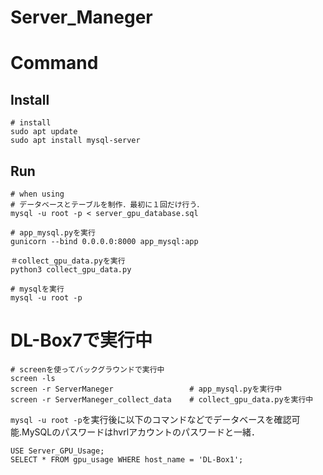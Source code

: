 # Server_Maneger

# Command
## Install
```
# install
sudo apt update
sudo apt install mysql-server
```

## Run
```
# when using
# データベースとテーブルを制作．最初に１回だけ行う．
mysql -u root -p < server_gpu_database.sql

# app_mysql.pyを実行
gunicorn --bind 0.0.0.0:8000 app_mysql:app

＃collect_gpu_data.pyを実行
python3 collect_gpu_data.py

# mysqlを実行
mysql -u root -p
```

# DL-Box7で実行中
```
# screenを使ってバックグラウンドで実行中
screen -ls
screen -r ServerManeger                 # app_mysql.pyを実行中
screen -r ServerManeger_collect_data    # collect_gpu_data.pyを実行中
```

```mysql -u root -p```を実行後に以下のコマンドなどでデータベースを確認可能.MySQLのパスワードはhvrlアカウントのパスワードと一緒．
```
USE Server_GPU_Usage;
SELECT * FROM gpu_usage WHERE host_name = 'DL-Box1';
```
